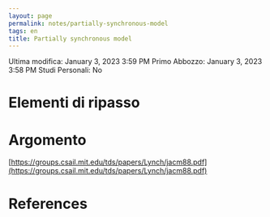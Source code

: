 ```yaml
---
layout: page
permalink: notes/partially-synchronous-model
tags: en
title: Partially synchronous model
---
```


Ultima modifica: January 3, 2023 3:59 PM
Primo Abbozzo: January 3, 2023 3:58 PM
Studi Personali: No

# Elementi di ripasso

# Argomento

[](https://groups.csail.mit.edu/tds/papers/Lynch/jacm88.pdf)

[https://groups.csail.mit.edu/tds/papers/Lynch/jacm88.pdf](https://groups.csail.mit.edu/tds/papers/Lynch/jacm88.pdf)



# References